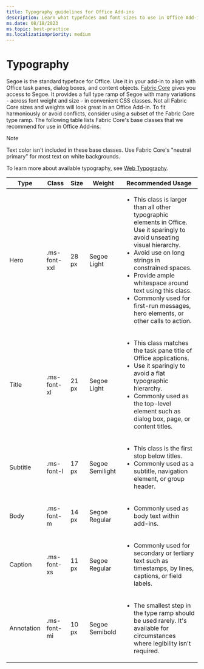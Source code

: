 ```yaml
---
title: Typography guidelines for Office Add-ins
description: Learn what typefaces and font sizes to use in Office Add-ins.
ms.date: 08/18/2023
ms.topic: best-practice
ms.localizationpriority: medium
---
```


# Typography

Segoe is the standard typeface for Office. Use it in your add-in to align with Office task panes, dialog boxes, and content objects. [Fabric Core](fabric-core.md) gives you access to Segoe. It provides a full type ramp of Segoe with many variations - across font weight and size - in convenient CSS classes. Not all Fabric Core sizes and weights will look great in an Office Add-in. To fit harmoniously or avoid conflicts, consider using a subset of the Fabric Core type ramp. The following table lists Fabric Core's base classes that we recommend for use in Office Add-ins.

> [!NOTE]
> Text color isn't included in these base classes. Use Fabric Core's "neutral primary" for most text on white backgrounds.
>
> To learn more about available typography, see [Web Typography](https://developer.microsoft.com/fluentui#/styles/web/typography).

|Type |Class |Size |Weight |Recommended Usage |
|------ |----- |---- |------ |----------------- |
|Hero|.ms-font-xxl |28 px | Segoe Light |<ul><li>This class is larger than all other typographic elements in Office. Use it sparingly to avoid unseating visual hierarchy.</li><li>Avoid use on long strings in constrained spaces.</li><li>Provide ample whitespace around text using this class.</li><li>Commonly used for first-run messages, hero elements, or other calls to action.</li></ul> |
|Title|.ms-font-xl |21 px |Segoe Light | <ul><li>This class matches the task pane title of Office applications.</li><li>Use it sparingly to avoid a flat typographic hierarchy.</li><li>Commonly used as the top-level element such as dialog box, page, or content titles.</li></ul> |
|Subtitle|.ms-font-l |17 px |Segoe Semilight | <ul><li>This class is the first stop below titles.</li><li>Commonly used as a subtitle, navigation element, or group header.</li><ul> |
|Body|.ms-font-m |14 px |Segoe Regular |<ul><li>Commonly used as body text within add-ins.</li><ul>|
|Caption|.ms-font-xs |11 px | Segoe Regular |<ul><li>Commonly used for secondary or tertiary text such as timestamps, by lines, captions, or field labels.</li><ul>|
|Annotation|.ms-font-mi |10 px |Segoe Semibold |<ul><li>The smallest step in the type ramp should be used rarely. It's available for circumstances where legibility isn't required.</li><ul>|
